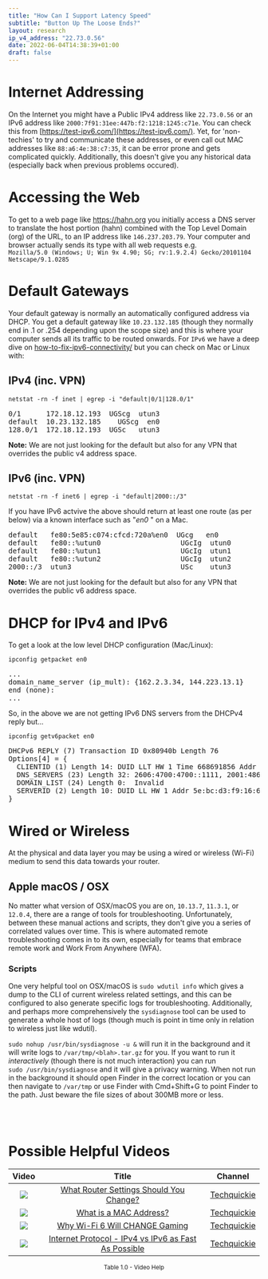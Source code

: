 ```yaml
---
title: "How Can I Support Latency Speed"
subtitle: "Button Up The Loose Ends?"
layout: research
ip_v4_address: "22.73.0.56"
date: 2022-06-04T14:38:39+01:00
draft: false
---
```


# Internet Addressing
On the Internet you might have a Public IPv4 address like ```22.73.0.56``` or an IPv6 address like ```2000:7f91:31ee:447b:f2:1218:1245:c71e```. You can check this from [https://test-ipv6.com/](https://test-ipv6.com/). Yet, for 'non-techies' to try and communicate these addresses, or even call out MAC addresses like ```88:a6:4e:38:c7:35```, it can be error prone and gets complicated quickly. Additionally, this doesn't give you any historical data (especially back when previous problems occured).

# Accessing the Web
To get to a web page like https://hahn.org you initially access a DNS server to translate the host portion (hahn) combined with the Top Level Domain (org) of the URL, to an IP address like ```146.237.203.79```. Your computer and browser actually sends its type with all web requests e.g. <br>```Mozilla/5.0 (Windows; U; Win 9x 4.90; SG; rv:1.9.2.4) Gecko/20101104 Netscape/9.1.0285```

# Default Gateways
Your default gateway is normally an automatically configured address via DHCP. You get a default gateway like ```10.23.132.185``` (though they normally end in .1 or .254 depending upon the scope size) and this is where your computer sends all its traffic to be routed onwards. For ```IPv6``` we have a deep dive on [how-to-fix-ipv6-connectivity/](/blog/how-to-fix-ipv6-connectivity/) but you can check on Mac or Linux with:

## IPv4 (inc. VPN)
```netstat -rn -f inet | egrep -i "default|0/1|128.0/1"```

<pre>
0/1      172.18.12.193  UGScg  utun3
default  10.23.132.185    UGScg  en0
128.0/1  172.18.12.193  UGSc   utun3</pre>

**Note:** We are not just looking for the default but also for any VPN that overrides the public v4 address space.

## IPv6 (inc. VPN)
```netstat -rn -f inet6 | egrep -i "default|2000::/3"```

If you have IPv6 actvive the above should return at least one route (as per below) via a known interface such as "_en0_ " on a Mac. 

<pre>
default   fe80:5e85:c074:cfcd:720a%en0  UGcg   en0
default   fe80::%utun0                   UGcIg  utun0
default   fe80::%utun1                   UGcIg  utun1
default   fe80::%utun2                   UGcIg  utun2
2000::/3  utun3                          USc    utun3</pre>

**Note:** We are not just looking for the default but also for any VPN that overrides the public v6 address space.

# DHCP for IPv4 and IPv6

To get a look at the low level DHCP configuration (Mac/Linux): 

```ipconfig getpacket en0```

<pre>
...
domain_name_server (ip_mult): {162.2.3.34, 144.223.13.1}
end (none):
...</pre>

So, in the above we are not getting IPv6 DNS servers from the DHCPv4 reply but...

```ipconfig getv6packet en0```

<pre>
DHCPv6 REPLY (7) Transaction ID 0x80940b Length 76
Options[4] = {
  CLIENTID (1) Length 14: DUID LLT HW 1 Time 668691856 Addr 88:a6:4e:38:c7:35
  DNS_SERVERS (23) Length 32: 2606:4700:4700::1111, 2001:4860:4860::8844
  DOMAIN_LIST (24) Length 0:  Invalid
  SERVERID (2) Length 10: DUID LL HW 1 Addr 5e:bc:d3:f9:16:63
}</pre>

# Wired or Wireless
At the physical and data layer you may be using a wired or wireless (Wi-Fi) medium to send this data towards your router. 

## Apple macOS / OSX
No matter what version of OSX/macOS you are on, ```10.13.7```, ```11.3.1```, or ```12.0.4```, there are a range of tools for troubleshooting. Unfortunately, between these manual actions and scripts, they don't give you a series of correlated values over time. This is where automated remote troubleshooting comes in to its own, especially for teams that embrace remote work and Work From Anywhere (WFA).

### Scripts
One very helpful tool on OSX/macOS is ```sudo wdutil info``` which gives a dump to the CLI of current wireless related settings, and this can be configured to also generate specific logs for troubleshooting. Additionally, and perhaps more comprehensively the ```sysdiagnose``` tool can be used to generate a whole host of logs (though much is point in time only in relation to wireless just like wdutil).

```sudo nohup /usr/bin/sysdiagnose -u &``` will run it in the background and it will write logs to ```/var/tmp/<blah>.tar.gz``` for you. If you want to run it *interactively* (though there is not much interaction) you can run<br>```sudo /usr/bin/sysdiagnose``` and it will give a privacy warning. When not run in the background it should open Finder in the correct location or you can then navigate to ```/var/tmp``` or use Finder with Cmd+Shift+G to point Finder to the path. Just beware the file sizes of about 300MB more or less.

<br><br>
# Possible Helpful Videos

<link href="/plugins/lity/css/lity.min.css" rel="stylesheet">
<script src="/plugins/lity/js/lity.min.js"></script>
<div class="table1-start"></div>

|Video | Title | Channel |
| :---: | :---: | :---: |
|<a href="https://www.youtube.com/watch?v=qfS8-Qvvmfk" data-lity><img src="https://i.ytimg.com/vi/qfS8-Qvvmfk/default.jpg" class="img-fluid"></a>|<a href="https://www.youtube.com/watch?v=qfS8-Qvvmfk" data-lity>What Router Settings Should You Change?</a>|<a target="_blank" href="https://www.youtube.com/channel/UC0vBXGSyV14uvJ4hECDOl0Q" >Techquickie</a>|
|<a href="https://www.youtube.com/watch?v=UrG7RTWIJak" data-lity><img src="https://i.ytimg.com/vi/UrG7RTWIJak/default.jpg" class="img-fluid"></a>|<a href="https://www.youtube.com/watch?v=UrG7RTWIJak" data-lity>What is a MAC Address?</a>|<a target="_blank" href="https://www.youtube.com/channel/UC0vBXGSyV14uvJ4hECDOl0Q" >Techquickie</a>|
|<a href="https://www.youtube.com/watch?v=jQCY-jmoY5o" data-lity><img src="https://i.ytimg.com/vi/jQCY-jmoY5o/default.jpg" class="img-fluid"></a>|<a href="https://www.youtube.com/watch?v=jQCY-jmoY5o" data-lity>Why Wi-Fi 6 Will CHANGE Gaming</a>|<a target="_blank" href="https://www.youtube.com/channel/UC0vBXGSyV14uvJ4hECDOl0Q" >Techquickie</a>|
|<a href="https://www.youtube.com/watch?v=aor29pGhlFE" data-lity><img src="https://i.ytimg.com/vi/aor29pGhlFE/default.jpg" class="img-fluid"></a>|<a href="https://www.youtube.com/watch?v=aor29pGhlFE" data-lity>Internet Protocol - IPv4 vs IPv6 as Fast As Possible</a>|<a target="_blank" href="https://www.youtube.com/channel/UC0vBXGSyV14uvJ4hECDOl0Q" >Techquickie</a>|

<center><small>Table 1.0 - Video Help</small></center>
 <br>
<div class="table1-end"></div>
<script type="text/javascript">
(function() {
    $('div.table1-start').nextUntil('div.table1-end', 'table').addClass('table thead-dark table-striped table-responsive rounded').attr('id', 't1');
    $('#t1').find('thead').addClass('thead-dark');
})();
</script>

